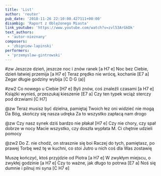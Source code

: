```yaml
---
title: 'List'
author: 'reuter'
pub_date: '2018-11-26 22:10:00.427111+00:00'
disambig: 'Raport z Oblężonego Miasta'
link_youtube: 'https://www.youtube.com/watch?v=zvl53ArGkDk'
text_authors:
 - 'autor-nieznany'
composers:
 - 'zbigniew-lapinski'
performers:
 - 'przemyslaw-gintrowski'
---
```


#zw
Jeszcze dzień, jeszcze noc i znów ranek [a H7 e]
Noc bez Ciebie, dzień łatwiej przemija [a H7 e]
Teraz prędko nie wrócę, kochanie [E7 a]
Zegar długie godziny wybija [C D G (a)]

#zw2
Co nowego u Ciebie [H7 e]
Byli znów, coś znaleźli czasami [a H7 e]
Książki wynieś, przeszukaj kieszenie [E7 a]
Czy ten typek wciąż sterczy pod drzwiami [C H7]

@zw
Teraz musisz być dzielna, pamiętaj
Twoich łez oni widzieć nie mogą
Da Bóg, skończy się nasza udręka
Za to wszystko zapłacą nam drogo

@zw
Czy nasz synek dziś bardzo nie płakał [H7 e]
Czy nie chory, czy spał dobrze w nocy
Macie wszystko, czy doszła wypłata
M. Ci chętnie udzieli pomocy

@zw2
Do Z. nie chodź, on strasznie się boi
Raczej do tych, pamiętasz, po prawej
Torbę weź tę w kuchni, co stoi
Jutro u nich coś dla Was zostawię

Muszę kończyć, ktoś przyjdzie od Piotra [a H7 e]
W zwykłym miejscu, o zwykłej godzinie [a H7 e]
Czy to ważne, jak długo to potrwa [E7 a]
Noś się dumnie i pilnuj mi syna [C H7 e]